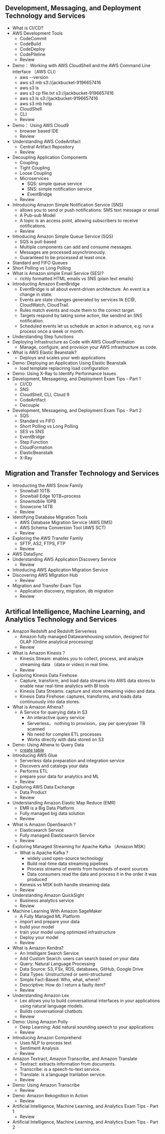 ## Development, Messaging, and Deployment Technology and Services
  - What is CI/CD?
  - AWS Development Tools
    - CodeCommit
    - CodeBuild
    - CodeDeploy
    - CodePileline
    - Review
  - Demo： Working with AWS CloudShell and the AWS Command Line Interface （AWS CLI）
    - aws --version
    - aws s3 mb s3://jackbucket-9196657416
    - aws s3 ls
    - aws s3 cp file.txt s3://jackbucket-9196657416
    - aws s3 ls s3://jackbucket-9196657416
    - aws s3 mb help
    - CloudShell
    - CLI
    - Review
  - Demo： Using AWS Cloud9
    - browser based IDE
    - Review
  - Understanding AWS CodeArtifact
    - Central Artifact Repository
    - Review
  - Decoupling Application Components
    - Coupling
    - Tight Coupling
    - Loose Coupling
    - Microservices
      - SQS: simple queue service
      - SNS: simple notification service
      - EventBridge
    - Review
  - Introducing Amazon Simple Notification Service (SNS)
    - allows you to send or push notifications: SMS text message or email
    - A Pub-sub Model
    - A topic is an access point, allowing subscribers to receive notifications.
    - Review
  - Introducing Amazon Simple Queue Service (SQS)
    - SQS is pull-based
    - Multiple components can add and consume messages.
    - Messages are processed asynchronously.
    - Guaranteed to be processed at least once.
  - Standard and FIFO Queues
  - Short Polling vs Long Polling 
  - What is Amazon simple Email Service (SES)?
    - richly formatted HTML emails vs SNS (plain text emails)
  - Introducting Amazon EvenBridge
    - EventBridge is all about event-driven architecture. An event is a change in state.
    - Events are state changes generated by services lik EC@, CloudWatch, CloudTrail.
    - Rules match events and route them to the correct target.
    - Targets respond by taking some action, like sendind an SNS notification.
    - Scheduled events let us schedule an action in advance, e.g. run a process once a week or month.
  - Understanding Step functions
  - Deploying Infrastructure as Code with AWS CloudFormation
    - Manage, configure, and provision your AWS infrastructure as code.
  - What is AWS Elastic Beanstalk?
    - Deploys and scales your web applications
  - Demo: Deploying an Application Using Elastic Beanstalk
    - load template replacinng load configuration
  - Demo: Using X-Ray to Identify Performance Issues
  - Development, Messageing, and Deployment Exam Tips - Part 1
    - CI/CD
    - SNS
    - CloudShell, CLI, Cloud 9
    - CodeArtifact
    - Decouple
  - Development, Messageing, and Deployment Exam Tips - Part 2
    - SQS
    - Standard vs FIFO
    - Short Polling vs Long Polling
    - SES vs SNS
    - EventBridge
    - Step Function
    - CloudFormation
    - ElasticBeanstalk
    - X-Ray
## Migration and Transfer Technology and Services
  - Introducting the AWS Snow Family
    - Snowball 10TB
    - Snowball Edge 10TB+process
    - Snowmobile 10PB
    - Snowcone 14TB
    - Review
  - Identifying Database Migration Tools
    - AWS Database Migration Service (AWS DMS)
    - AWS Schema Conversion Tool (AWS SCT)
    - Review
  - Exploring the AWS Transfer Family
    - SFTP, AS2, FTPS, FTP
    - Review
  - AWS DataSync
  - Understanding AWS Application Discovery Service
    - Review
  - Introducing AWS Application Migration Service
  - Discovering AWS MIgration Hub
    - Review
  - Migration and Transfer Exam Tips
    - Application discovery, migration, db migration
    - Review
## Artifical Intelligence, Machine Learning, and Analytics Technology and Services
  - Amazon Redshift and Redshift Serverless
    - Amazon fully managed Datawarehousing solution, designed for OLAP (Online analytical processing)
    - Review
  - What is Amazon Kinesis？
    - Kinesis Stream: enables you to collect, process, and analyze streaming data （data or video) in real time.
    - Review
  - Exploring Kinesis Data Firehose
    - Capture, transform, and load data streams into AWS data stores to enable near real-time analytics with BI tools
    - Kinesis Data Streams: capture and store streaming video and data.
    - Kinesis Data Firehose: captures, transforms, and loads data continuously into data stores.
  - What is Amazon Athena?
    - A Service for querying data in S3
      - An interactive query service
      - Serverless， nothing to provision，pay per query/paer TB scanned
      - No need for complex ETL processes
      - Works directly with data stored on S3
  - Demo: Using Athena to Query Data
    - [create table](https://github.com/pluralsight-cloud/AWS-Certified-Cloud-Practitioner-CCP-CLF-C02/tree/main/Athena_Demo)
  - Introducing AWS Glue
    - Serverless data preparation and integration service
    - Discovers and catalogs your data
    - Performs ETL
    - prepare your data for analytics and ML
    - Review
  - Exploring AWS Data Exchange
    - Data Product
    - Review
  - Understanding Amazon Elastic Map Reduce (EMR)
    - EMR is a Big Data Platform
    - Fully managed big data solution
    - Review
  - What is Amazon OpenSearch？
    - Elasticsearch Service
    - Fully managed Elasticsearch Service
    - Review
  - Exploring Managed Streaming for Apache Kafka （Amazon MSK）
    - What is Apache Kafka？
      - widely used open-source technology
      - Build real-time data streaming pipelines
      - Process streams of events from hundreds of event sources
      - Data consumers read the data and process it in the order it was produced
    - Kenesis vs MSK both handle streaming data
    - Review
  - Understanding Amazon QuickSight
    - Business analytics service
    - Review
  - Machine Learning With Amazon SageMaker
    - A Fully Managed ML Platform
    - import and prepare your data
    - build your model
    - train your model using optimized infrastructure
    - Deploy your model
    - Review
  - What is Amazon Kendra?
    - An Intelligent Search Service
    - Add Custom Search: users can search based on your data
    - Query: Natural Language Processing
    - Data Source: S3, FSx, RDS, databases, GitHub, Google Drive
    - Data Types: Unstructured or semi-structured
    - Simple Fact-Based: Who, what, where?
    - Descriptive: How do I return a faulty item?
    - Review
  - Understanding Amazon Lex
    - Lex allows you to build conversational interfaces in your applications using natural language models.
    - Builds conversational chatbots
    - Review
  - Demo: Using Amazon Polly
    - Deep Learning: Add natural sounding speech to your applications
    - Review
  - Introducing Amazon Comprehend
    - Uses NLP to process text
    - Sentiment Analysis
    - Review
  - Amazon Textract, Amazon Transcribe, and Amazon Translate
    - Textract: extracts information from documents.
    - Transcribe: is a speech-to-text service.
    - Translate: is a language tranlation service.
    - Review
  - Demo: Using Amazon Transcribe
    - Review
  - Demo: Amazon Rekognition in Action
    - Review
  - Artificial Intelligence, Machine Learning, and Analytics Exam Tips - Part 1
    - Review
  - Artificial Intelligence, Machine Learning, and Analytics Exam Tips - Part 2